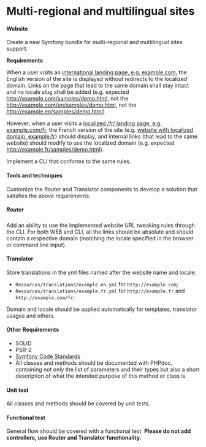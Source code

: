 # Multi-regional and multilingual sites

#### Website

Create a new Symfony bundle for multi-regional and multilingual sites support. 

**Requirements**

When a user visits an [international landing page, e.g. example.com](http://example.com/), the English version of the site is displayed without redirects to the localized domain. Links on the page that lead to the same domain shall stay intact and no  locale slug shall be added (e.g. expected http://example.com/samples/demo.html, not the http://example.com/en/samples/demo.html, not the http://example.en/samples/demo.html).

However, when a user visits a [localized /fr/ landing page, e.g. example.com/fr](http://example.com/fr), the French version of the site (e.g. [website with localized domain, example.fr](http://example.fr/)) should display, and internal links (that lead to the same website) should modify to use the localized domain (e.g. expected http://example.fr/samples/demo.html).

Implement a CLI that conforms to the same rules.

#### Tools and techniques

Customize the Router and Translator components to develop a solution that satisfies the above requirements. 

##### Router

Add an ability to use the implemented website URL tweaking rules through the CLI. For both WEB and CLI, all the links should be absolute and should contain a respective domain (matching the locale specified in the browser or command line input).

#### Translator

Store translations in the yml files named after the website name and locale:

* `Resources/translations/example.en.yml` for `http://example.com`; 
* `Resources/translations/example.fr.yml` for `http://example.fr` and `http://example.com/fr`; 

Domain and locale should be applied automatically for templates, translator usages and others.

#### Other Requirements

- SOLID
- PSR-2
- [Symfony Code Standards](http://symfony.com/doc/current/contributing/code/standards.html)
- All classes and methods should be documented with PHPdoc, containing not only the list of parameters and their types but also a short description of what the intended purpose of this method or class is.

#### Unit test

All classes and methods should be covered by unit tests.

#### Functional test

General flow should be covered with a functional test. **Please do not add controllers, use Router and Translator functionality.**
